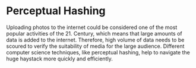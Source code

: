 # Perceptual Hashing 

Uploading photos to the internet could be considered one of the most popular activities of the 21. Century, which means that large amounts of data is added to the internet. Therefore, high volume of data needs to be scoured to verify the suitability of media for the large audience. Different computer science techniques, like perceptual hashing, help to navigate the huge haystack more quickly and efficiently.
